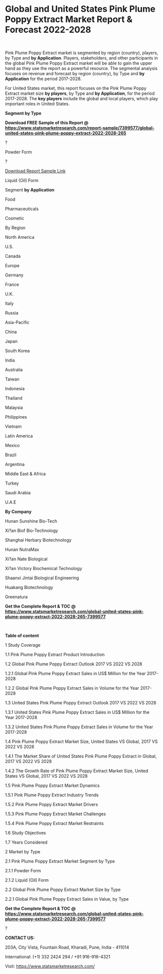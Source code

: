 <h1>Global and United States Pink Plume Poppy Extract Market Report & Forecast 2022-2028</h1><br/><p>Pink Plume Poppy Extract market is segmented by region (country), players, by Type and <strong>by Application</strong>. Players, stakeholders, and other participants in the global Pink Plume Poppy Extract market will be able to gain the upper hand as they use the report as a powerful resource. The segmental analysis focuses on revenue and forecast by region (country), by Type and <strong>by Application</strong> for the period 2017-2028.</p>
 
 
 
 <p>For United States market, this report focuses on the Pink Plume Poppy Extract market size <strong>by players</strong>, by Type and <strong>by Application</strong>, for the period 2017-2028. The <strong>key players</strong> include the global and local players, which play important roles in United States.</p>
 
 
 
 <p><strong>Segment by Type</strong></p>
 
 
 
 <div><b>Download FREE Sample of this Report @ <a href="https://www.statsmarketresearch.com/download-free-sample/7399577/global-united-states-pink-plume-poppy-extract-2022-2028-265">https://www.statsmarketresearch.com/report-sample/7399577/global-united-states-pink-plume-poppy-extract-2022-2028-265</a></b></div>
 
 
 
 <p>? </p>
 
 
 
 <p>Powder Form</p>
 
 
 
 <p>? </p>
 
 
 
 <p><a href="https://www.statsmarketresearch.com/download-free-sample/7399577/global-united-states-pink-plume-poppy-extract-2022-2028-265">Download Report Sample Link</a></p>
 
 
 
 <p>Liquid (Oil) Form</p>
 
 
 
 <p>Segment <strong>by Application</strong></p>
 
 
 
 <p>Food</p>
 
 
 
 <p>Pharmaceuticals</p>
 
 
 
 <p>Cosmetic</p>
 
 
 
 <p>By Region</p>
 
 
 
 <p>North America</p>
 
 
 
 <p>U.S.</p>
 
 
 
 <p>Canada</p>
 
 
 
 <p>Europe</p>
 
 
 
 <p>Germany</p>
 
 
 
 <p>France</p>
 
 
 
 <p>U.K.</p>
 
 
 
 <p>Italy</p>
 
 
 
 <p>Russia</p>
 
 
 
 <p>Asia-Pacific</p>
 
 
 
 <p>China</p>
 
 
 
 <p>Japan</p>
 
 
 
 <p>South Korea</p>
 
 
 
 <p>India</p>
 
 
 
 <p>Australia</p>
 
 
 
 <p>Taiwan</p>
 
 
 
 <p>Indonesia</p>
 
 
 
 <p>Thailand</p>
 
 
 
 <p>Malaysia</p>
 
 
 
 <p>Philippines</p>
 
 
 
 <p>Vietnam</p>
 
 
 
 <p>Latin America</p>
 
 
 
 <p>Mexico</p>
 
 
 
 <p>Brazil</p>
 
 
 
 <p>Argentina</p>
 
 
 
 <p>Middle East & Africa</p>
 
 
 
 <p>Turkey</p>
 
 
 
 <p>Saudi Arabia</p>
 
 
 
 <p>U.A.E</p>
 
 
 
 <p><strong>By Company</strong></p>
 
 
 
 <p>Hunan Sunshine Bio-Tech</p>
 
 
 
 <p>Xi?an Biof Bio-Technology</p>
 
 
 
 <p>Shanghai Herbary Biotechnology</p>
 
 
 
 <p>Hunan NutraMax</p>
 
 
 
 <p>Xi?an Nate Biological</p>
 
 
 
 <p>Xi?an Victory Biochemical Technology</p>
 
 
 
 <p>Shaanxi Jintai Biological Engineering</p>
 
 
 
 <p>Huakang Biotechnology</p>
 
 
 
 <p>Greenatura</p>
 
 
 
 <div><b>Get the Complete Report & TOC @ <a href="https://www.statsmarketresearch.com/global-united-states-pink-plume-poppy-extract-2022-2028-265-7399577">https://www.statsmarketresearch.com/global-united-states-pink-plume-poppy-extract-2022-2028-265-7399577</a></b></div>
 
 
 
 <p><br />
 
 <b>Table of content</b></p>
 
 
 
 <p>1 Study Coverage<br />
 
 1.1 Pink Plume Poppy Extract Product Introduction<br />
 
 1.2 Global Pink Plume Poppy Extract Outlook 2017 VS 2022 VS 2028<br />
 
 1.2.1 Global Pink Plume Poppy Extract Sales in US$ Million for the Year 2017-2028<br />
 
 1.2.2 Global Pink Plume Poppy Extract Sales in Volume for the Year 2017-2028<br />
 
 1.3 United States Pink Plume Poppy Extract Outlook 2017 VS 2022 VS 2028<br />
 
 1.3.1 United States Pink Plume Poppy Extract Sales in US$ Million for the Year 2017-2028<br />
 
 1.3.2 United States Pink Plume Poppy Extract Sales in Volume for the Year 2017-2028<br />
 
 1.4 Pink Plume Poppy Extract Market Size, United States VS Global, 2017 VS 2022 VS 2028<br />
 
 1.4.1 The Market Share of United States Pink Plume Poppy Extract in Global, 2017 VS 2022 VS 2028<br />
 
 1.4.2 The Growth Rate of Pink Plume Poppy Extract Market Size, United States VS Global, 2017 VS 2022 VS 2028<br />
 
 1.5 Pink Plume Poppy Extract Market Dynamics<br />
 
 1.5.1 Pink Plume Poppy Extract Industry Trends<br />
 
 1.5.2 Pink Plume Poppy Extract Market Drivers<br />
 
 1.5.3 Pink Plume Poppy Extract Market Challenges<br />
 
 1.5.4 Pink Plume Poppy Extract Market Restraints<br />
 
 1.6 Study Objectives<br />
 
 1.7 Years Considered<br />
 
 2 Market by Type<br />
 
 2.1 Pink Plume Poppy Extract Market Segment by Type<br />
 
 2.1.1 Powder Form<br />
 
 2.1.2 Liquid (Oil) Form<br />
 
 2.2 Global Pink Plume Poppy Extract Market Size by Type<br />
 
 2.2.1 Global Pink Plume Poppy Extract Sales in Value, by Type</p>
 
 
 
 <div><b>Get the Complete Report & TOC @ <a href="https://www.statsmarketresearch.com/global-united-states-pink-plume-poppy-extract-2022-2028-265-7399577">https://www.statsmarketresearch.com/global-united-states-pink-plume-poppy-extract-2022-2028-265-7399577</a></b></div>
 
 
 
 <p>? </p>
 
 
 
 <p><b>CONTACT US:</b><br />
 
 203A, City Vista, Fountain Road, Kharadi, Pune, India - 411014<br />
 
 International: (+1) 332 2424 294 / +91 916-916-4321<br />
 
 Visit: <a href="https://www.statsmarketresearch.com/">https://www.statsmarketresearch.com/</a></p>